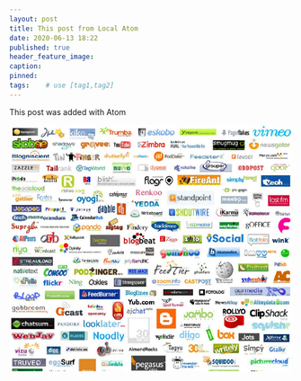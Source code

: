 ```yaml
---
layout: post
title: This post from Local Atom
date: 2020-06-13 18:22
published: true
header_feature_image:
caption:
pinned:
tags:    # use [tag1,tag2]
---
```


This post was added with Atom

[![Lots of logos](/_uploads/logos.jpg)](/_uploads/logos.jpg)
